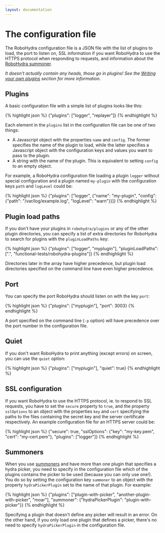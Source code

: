 ```yaml
---
layout: documentation
---
```


The configuration file
======================

The RoboHydra configuration file is a JSON file with the list of
plugins to load, the port to listen on, SSL information if you want
RoboHydra to use the HTTPS protocol when responding to requests, and
information about the [RoboHydra summoner](../summoners).

_It doesn't actually contain any heads, those go in plugins! See the
[Writing your own plugins](../plugins) section for more information._

Plugins
-------

A basic configuration file with a simple list of plugins looks like
this:

{% highlight json %}
{"plugins": ["logger", "replayer"]}
{% endhighlight %}

Each element in the `plugins` list in the configuration file can be
one of two things:

* A Javascript object with the properties `name` and `config`. The
former specifies the name of the plugin to load, while the latter
specifies a Javascript object with the configuration keys and values
you want to pass to the plugin.
* A string with the name of the plugin. This is equivalent to setting
`config` to an empty object.

For example, a RoboHydra configuration file loading a plugin `logger`
without special configuration and a plugin named `my-plugin` with the
configuration keys `path` and `logLevel` could be:

{% highlight json %}
{"plugins": ["logger",
             {"name": "my-plugin",
              "config": {"path": "/var/log/example.log",
                         "logLevel": "warn"}}]}
{% endhighlight %}

Plugin load paths
-----------------

If you don't have your plugins in `robohydra/plugins` or any of the
other plugin directories, you can specify a list of extra directories
for RoboHydra to search for plugins with the `pluginLoadPaths` key:

{% highlight json %}
{"plugins": ["logger", "myplugin"],
 "pluginLoadPaths": [".", "functional-tests/robohydra-plugins"]}
{% endhighlight %}

Directories later in the array have higher precedence, but plugin load
directories specified on the command line have even higher precedence.


Port
----

You can specify the port RoboHydra should listen on with the key
`port`:

{% highlight json %}
{"plugins": ["myplugin"],
 "port": 3003}
{% endhighlight %}

A port specified on the command line (`-p` option) will have
precedence over the port number in the configuration file.


Quiet
-----

If you don't want RoboHydra to print anything (except errors) on
screen, you can use the `quiet` option:

{% highlight json %}
{"plugins": ["myplugin"],
 "quiet": true}
{% endhighlight %}


SSL configuration
-----------------

If you want RoboHydra to use the HTTPS protocol, ie. to respond to SSL
requests, you have to set the `secure` property to `true`, and the
property `sslOptions` to an object with the properties `key` and
`cert` specifying the paths to the files containing the secret key and
the server certificate respectively. An example configuration file for
an HTTPS server could be:

{% highlight json %}
{"secure": true,
 "sslOptions": {"key":  "my-key.pem",
                "cert": "my-cert.pem"},
 "plugins": ["logger"]}
{% endhighlight %}


Summoners
---------

When you use [summoners](../summoners) and have more than one plugin
that specifies a hydra picker, you need to specify in the
configuration file which of the plugins contains the picker to be used
(because you can only use one!). You do so by setting the
configuration key `summoner` to an object with the property
`hydraPickerPlugin` set to the name of that plugin. For example:

{% highlight json %}
{"plugins": ["plugin-with-picker", "another-plugin-with-picker", "moar"],
 "summoner": {"hydraPickerPlugin": "plugin-with-picker"}}
{% endhighlight %}

Specifying a plugin that doesn't define any picker will result in an
error. On the other hand, if you only load one plugin that defines a
picker, there's no need to specify `hydraPickerPlugin` in the
configuration file.
